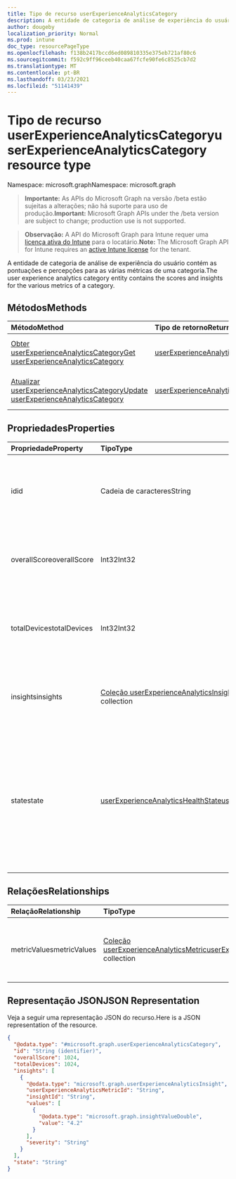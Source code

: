 ```yaml
---
title: Tipo de recurso userExperienceAnalyticsCategory
description: A entidade de categoria de análise de experiência do usuário contém as pontuações e percepções para as várias métricas de uma categoria.
author: dougeby
localization_priority: Normal
ms.prod: intune
doc_type: resourcePageType
ms.openlocfilehash: f138b2417bccd6ed089810335e375eb721af80c6
ms.sourcegitcommit: f592c9ff96ceeb40caa67fcfe90fe6c8525cb7d2
ms.translationtype: MT
ms.contentlocale: pt-BR
ms.lasthandoff: 03/23/2021
ms.locfileid: "51141439"
---
```

# <a name="userexperienceanalyticscategory-resource-type"></a><span data-ttu-id="ed4bc-103">Tipo de recurso userExperienceAnalyticsCategory</span><span class="sxs-lookup"><span data-stu-id="ed4bc-103">userExperienceAnalyticsCategory resource type</span></span>

<span data-ttu-id="ed4bc-104">Namespace: microsoft.graph</span><span class="sxs-lookup"><span data-stu-id="ed4bc-104">Namespace: microsoft.graph</span></span>

> <span data-ttu-id="ed4bc-105">**Importante:** As APIs do Microsoft Graph na versão /beta estão sujeitas a alterações; não há suporte para uso de produção.</span><span class="sxs-lookup"><span data-stu-id="ed4bc-105">**Important:** Microsoft Graph APIs under the /beta version are subject to change; production use is not supported.</span></span>

> <span data-ttu-id="ed4bc-106">**Observação:** A API do Microsoft Graph para Intune requer uma [licença ativa do Intune](https://go.microsoft.com/fwlink/?linkid=839381) para o locatário.</span><span class="sxs-lookup"><span data-stu-id="ed4bc-106">**Note:** The Microsoft Graph API for Intune requires an [active Intune license](https://go.microsoft.com/fwlink/?linkid=839381) for the tenant.</span></span>

<span data-ttu-id="ed4bc-107">A entidade de categoria de análise de experiência do usuário contém as pontuações e percepções para as várias métricas de uma categoria.</span><span class="sxs-lookup"><span data-stu-id="ed4bc-107">The user experience analytics category entity contains the scores and insights for the various metrics of a category.</span></span>

## <a name="methods"></a><span data-ttu-id="ed4bc-108">Métodos</span><span class="sxs-lookup"><span data-stu-id="ed4bc-108">Methods</span></span>
|<span data-ttu-id="ed4bc-109">Método</span><span class="sxs-lookup"><span data-stu-id="ed4bc-109">Method</span></span>|<span data-ttu-id="ed4bc-110">Tipo de retorno</span><span class="sxs-lookup"><span data-stu-id="ed4bc-110">Return Type</span></span>|<span data-ttu-id="ed4bc-111">Descrição</span><span class="sxs-lookup"><span data-stu-id="ed4bc-111">Description</span></span>|
|:---|:---|:---|
|[<span data-ttu-id="ed4bc-112">Obter userExperienceAnalyticsCategory</span><span class="sxs-lookup"><span data-stu-id="ed4bc-112">Get userExperienceAnalyticsCategory</span></span>](../api/intune-devices-userexperienceanalyticscategory-get.md)|[<span data-ttu-id="ed4bc-113">userExperienceAnalyticsCategory</span><span class="sxs-lookup"><span data-stu-id="ed4bc-113">userExperienceAnalyticsCategory</span></span>](../resources/intune-devices-userexperienceanalyticscategory.md)|<span data-ttu-id="ed4bc-114">Ler propriedades e relações do [objeto userExperienceAnalyticsCategory.](../resources/intune-devices-userexperienceanalyticscategory.md)</span><span class="sxs-lookup"><span data-stu-id="ed4bc-114">Read properties and relationships of the [userExperienceAnalyticsCategory](../resources/intune-devices-userexperienceanalyticscategory.md) object.</span></span>|
|[<span data-ttu-id="ed4bc-115">Atualizar userExperienceAnalyticsCategory</span><span class="sxs-lookup"><span data-stu-id="ed4bc-115">Update userExperienceAnalyticsCategory</span></span>](../api/intune-devices-userexperienceanalyticscategory-update.md)|[<span data-ttu-id="ed4bc-116">userExperienceAnalyticsCategory</span><span class="sxs-lookup"><span data-stu-id="ed4bc-116">userExperienceAnalyticsCategory</span></span>](../resources/intune-devices-userexperienceanalyticscategory.md)|<span data-ttu-id="ed4bc-117">Atualize as propriedades de [um objeto userExperienceAnalyticsCategory.](../resources/intune-devices-userexperienceanalyticscategory.md)</span><span class="sxs-lookup"><span data-stu-id="ed4bc-117">Update the properties of a [userExperienceAnalyticsCategory](../resources/intune-devices-userexperienceanalyticscategory.md) object.</span></span>|

## <a name="properties"></a><span data-ttu-id="ed4bc-118">Propriedades</span><span class="sxs-lookup"><span data-stu-id="ed4bc-118">Properties</span></span>
|<span data-ttu-id="ed4bc-119">Propriedade</span><span class="sxs-lookup"><span data-stu-id="ed4bc-119">Property</span></span>|<span data-ttu-id="ed4bc-120">Tipo</span><span class="sxs-lookup"><span data-stu-id="ed4bc-120">Type</span></span>|<span data-ttu-id="ed4bc-121">Descrição</span><span class="sxs-lookup"><span data-stu-id="ed4bc-121">Description</span></span>|
|:---|:---|:---|
|<span data-ttu-id="ed4bc-122">id</span><span class="sxs-lookup"><span data-stu-id="ed4bc-122">id</span></span>|<span data-ttu-id="ed4bc-123">Cadeia de caracteres</span><span class="sxs-lookup"><span data-stu-id="ed4bc-123">String</span></span>|<span data-ttu-id="ed4bc-124">O identificador exclusivo da categoria de análise de experiência do usuário.</span><span class="sxs-lookup"><span data-stu-id="ed4bc-124">The unique identifier of the user experience analytics category.</span></span>|
|<span data-ttu-id="ed4bc-125">overallScore</span><span class="sxs-lookup"><span data-stu-id="ed4bc-125">overallScore</span></span>|<span data-ttu-id="ed4bc-126">Int32</span><span class="sxs-lookup"><span data-stu-id="ed4bc-126">Int32</span></span>|<span data-ttu-id="ed4bc-127">A pontuação geral da categoria de análise de experiência do usuário.</span><span class="sxs-lookup"><span data-stu-id="ed4bc-127">The overall score of the user experience analytics category.</span></span>|
|<span data-ttu-id="ed4bc-128">totalDevices</span><span class="sxs-lookup"><span data-stu-id="ed4bc-128">totalDevices</span></span>|<span data-ttu-id="ed4bc-129">Int32</span><span class="sxs-lookup"><span data-stu-id="ed4bc-129">Int32</span></span>|<span data-ttu-id="ed4bc-130">A contagem total de dispositivos da categoria de análise de experiência do usuário.</span><span class="sxs-lookup"><span data-stu-id="ed4bc-130">The total device count of the user experience analytics category.</span></span>|
|<span data-ttu-id="ed4bc-131">insights</span><span class="sxs-lookup"><span data-stu-id="ed4bc-131">insights</span></span>|<span data-ttu-id="ed4bc-132">[Coleção userExperienceAnalyticsInsight](../resources/intune-devices-userexperienceanalyticsinsight.md)</span><span class="sxs-lookup"><span data-stu-id="ed4bc-132">[userExperienceAnalyticsInsight](../resources/intune-devices-userexperienceanalyticsinsight.md) collection</span></span>|<span data-ttu-id="ed4bc-133">Os insights para a categoria de análise de experiência do usuário.</span><span class="sxs-lookup"><span data-stu-id="ed4bc-133">The insights for the user experience analytics category.</span></span>|
|<span data-ttu-id="ed4bc-134">state</span><span class="sxs-lookup"><span data-stu-id="ed4bc-134">state</span></span>|[<span data-ttu-id="ed4bc-135">userExperienceAnalyticsHealthState</span><span class="sxs-lookup"><span data-stu-id="ed4bc-135">userExperienceAnalyticsHealthState</span></span>](../resources/intune-devices-userexperienceanalyticshealthstate.md)|<span data-ttu-id="ed4bc-136">O estado de saúde atual da categoria de análise de experiência do usuário.</span><span class="sxs-lookup"><span data-stu-id="ed4bc-136">The current health state of the user experience analytics category.</span></span> <span data-ttu-id="ed4bc-137">Os valores possíveis são: `unknown`, `insufficientData`, `needsAttention`, `meetingGoals`.</span><span class="sxs-lookup"><span data-stu-id="ed4bc-137">Possible values are: `unknown`, `insufficientData`, `needsAttention`, `meetingGoals`.</span></span>|

## <a name="relationships"></a><span data-ttu-id="ed4bc-138">Relações</span><span class="sxs-lookup"><span data-stu-id="ed4bc-138">Relationships</span></span>
|<span data-ttu-id="ed4bc-139">Relação</span><span class="sxs-lookup"><span data-stu-id="ed4bc-139">Relationship</span></span>|<span data-ttu-id="ed4bc-140">Tipo</span><span class="sxs-lookup"><span data-stu-id="ed4bc-140">Type</span></span>|<span data-ttu-id="ed4bc-141">Descrição</span><span class="sxs-lookup"><span data-stu-id="ed4bc-141">Description</span></span>|
|:---|:---|:---|
|<span data-ttu-id="ed4bc-142">metricValues</span><span class="sxs-lookup"><span data-stu-id="ed4bc-142">metricValues</span></span>|<span data-ttu-id="ed4bc-143">[Coleção userExperienceAnalyticsMetric](../resources/intune-devices-userexperienceanalyticsmetric.md)</span><span class="sxs-lookup"><span data-stu-id="ed4bc-143">[userExperienceAnalyticsMetric](../resources/intune-devices-userexperienceanalyticsmetric.md) collection</span></span>|<span data-ttu-id="ed4bc-144">Os valores métricos para a categoria de análise de experiência do usuário.</span><span class="sxs-lookup"><span data-stu-id="ed4bc-144">The metric values for the user experience analytics category.</span></span>|

## <a name="json-representation"></a><span data-ttu-id="ed4bc-145">Representação JSON</span><span class="sxs-lookup"><span data-stu-id="ed4bc-145">JSON Representation</span></span>
<span data-ttu-id="ed4bc-146">Veja a seguir uma representação JSON do recurso.</span><span class="sxs-lookup"><span data-stu-id="ed4bc-146">Here is a JSON representation of the resource.</span></span>
<!-- {
  "blockType": "resource",
  "keyProperty": "id",
  "@odata.type": "microsoft.graph.userExperienceAnalyticsCategory"
}
-->
``` json
{
  "@odata.type": "#microsoft.graph.userExperienceAnalyticsCategory",
  "id": "String (identifier)",
  "overallScore": 1024,
  "totalDevices": 1024,
  "insights": [
    {
      "@odata.type": "microsoft.graph.userExperienceAnalyticsInsight",
      "userExperienceAnalyticsMetricId": "String",
      "insightId": "String",
      "values": [
        {
          "@odata.type": "microsoft.graph.insightValueDouble",
          "value": "4.2"
        }
      ],
      "severity": "String"
    }
  ],
  "state": "String"
}
```




